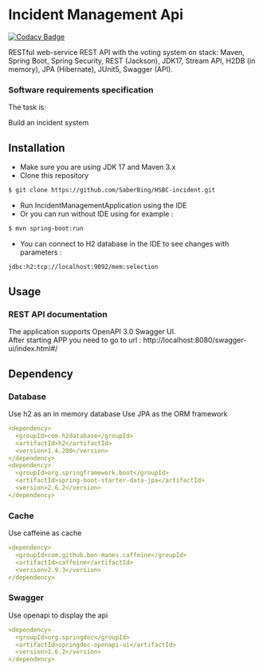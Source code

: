 # Incident Management Api
[![Codacy Badge](https://app.codacy.com/project/badge/Grade/4b32d23b9244482e9043fb652ca9658b)](https://www.codacy.com/gh/T-W-O-SJ/restaraunt_selection/dashboard?utm_source=github.com&amp;utm_medium=referral&amp;utm_content=T-W-O-SJ/restaraunt_selection&amp;utm_campaign=Badge_Grade)

RESTful web-service  REST API with the voting system on stack: Maven, Spring Boot, Spring Security, REST
(Jackson), JDK17, Stream API, H2DB (in memory), JPA (Hibernate), JUnit5, Swagger (API).
### Software requirements specification
The task is:

Build an incident system

## Installation
* Make sure you are using JDK 17 and Maven 3.x
* Clone this repository
```bash
$ git clone https://github.com/SaberBing/HSBC-incident.git
```

* Run IncidentManagementApplication using the IDE
* Or you can run without IDE using for example :
```bash
$ mvn spring-boot:run
```
* You can connect to H2 database in the IDE to see changes with parameters :
```bash
jdbc:h2:tcp://localhost:9092/mem:selection
```
## Usage
### REST API documentation
The application supports OpenAPI 3.0 Swagger UI.  
After starting APP you need to go to url :
http://localhost:8080/swagger-ui/index.html#/

## Dependency
### Database
Use h2 as an in memory database
Use JPA as the ORM framework
```yml
<dependency>
  <groupId>com.h2database</groupId>
  <artifactId>h2</artifactId>
  <version>1.4.200</version>
</dependency>
<dependency>
  <groupId>org.springframework.boot</groupId>
  <artifactId>spring-boot-starter-data-jpa</artifactId>
  <version>2.6.2</version>
</dependency>
```
### Cache
Use caffeine as cache
```yml
<dependency>
  <groupId>com.github.ben-manes.caffeine</groupId>
  <artifactId>caffeine</artifactId>
  <version>2.9.3</version>
</dependency>
```
### Swagger
Use openapi to display the api
```yml
<dependency>
  <groupId>org.springdoc</groupId>
  <artifactId>springdoc-openapi-ui</artifactId>
  <version>1.6.2</version>
</dependency>
```





